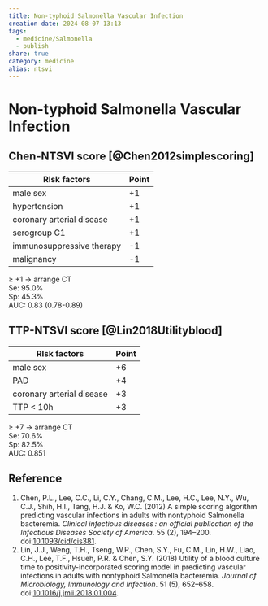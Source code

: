 ```yaml
---
title: Non-typhoid Salmonella Vascular Infection
creation date: 2024-08-07 13:13
tags:
  - medicine/Salmonella
  - publish
share: true
category: medicine
alias: ntsvi
---
```

# Non-typhoid Salmonella Vascular Infection  
## Chen-NTSVI score [@Chen2012simplescoring]  
  
| RIsk factors              | Point |  
| ------------------------- | ----- |  
| male sex                  | +1    |  
| hypertension              | +1    |  
| coronary arterial disease | +1    |  
| serogroup C1              | +1    |  
| immunosuppressive therapy | -1    |  
| malignancy                | -1    |  
  
 ≥ +1 → arrange CT  
 Se: 95.0%  
 Sp: 45.3%  
 AUC: 0.83 (0.78-0.89)  
  
## TTP-NTSVI score [@Lin2018Utilityblood]  
  
| RIsk factors              | Point |  
| ------------------------- | ----- |  
| male sex                  | +6    |  
| PAD                       | +4    |  
| coronary arterial disease | +3    |  
| TTP < 10h                 | +3    |  
  
 ≥ +7 → arrange CT  
Se: 70.6%  
Sp: 82.5%  
AUC: 0.851  
  
## Reference  
1. Chen, P.L., Lee, C.C., Li, C.Y., Chang, C.M., Lee, H.C., Lee, N.Y., Wu, C.J., Shih, H.I., Tang, H.J. & Ko, W.C. (2012) A simple scoring algorithm predicting vascular infections in adults with nontyphoid Salmonella bacteremia. _Clinical infectious diseases : an official publication of the Infectious Diseases Society of America_. 55 (2), 194–200. doi:[10.1093/cid/cis381](https://doi.org/10.1093/cid/cis381).  
2. Lin, J.J., Weng, T.H., Tseng, W.P., Chen, S.Y., Fu, C.M., Lin, H.W., Liao, C.H., Lee, T.F., Hsueh, P.R. & Chen, S.Y. (2018) Utility of a blood culture time to positivity-incorporated scoring model in predicting vascular infections in adults with nontyphoid Salmonella bacteremia. _Journal of Microbiology, Immunology and Infection_. 51 (5), 652–658. doi:[10.1016/j.jmii.2018.01.004](https://doi.org/10.1016/j.jmii.2018.01.004).